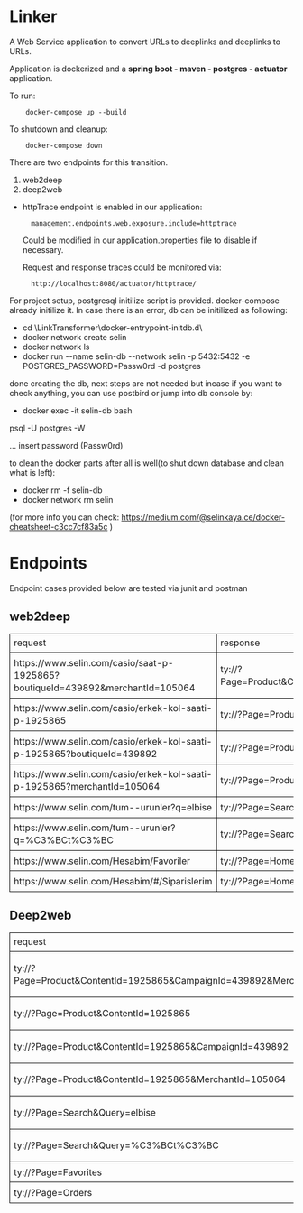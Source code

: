 # Linker
A Web Service application to convert URLs to deeplinks and deeplinks to URLs. 

Application is dockerized and a <b>spring boot - maven - postgres - actuator</b> application.

To run:

        docker-compose up --build
To shutdown and cleanup:

        docker-compose down
There are two endpoints for this transition.

1. web2deep
2. deep2web

* httpTrace endpoint is enabled in our application: 
    
        management.endpoints.web.exposure.include=httptrace

    Could be modified in our application.properties file to disable if necessary.
    
    Request and response traces could be monitored via:

        http://localhost:8080/actuator/httptrace/

For project setup, postgresql initilize script is provided. 
docker-compose already initilize it. In case there is an error, db can be initilized as following: 

* cd \LinkTransformer\docker-entrypoint-initdb.d\
* docker network create selin
* docker network ls
* docker run --name selin-db --network selin -p 5432:5432   -e POSTGRES_PASSWORD=Passw0rd -d postgres

done creating the db, next steps are not needed but incase if you want to check anything, you can use postbird or jump into db console by:
* docker exec -it selin-db bash

psql -U postgres -W

... insert password (Passw0rd)

to clean the docker parts after all is well(to shut down database and clean what is left):

* docker rm -f selin-db
* docker network rm selin

(for more info you can check:
https://medium.com/@selinkaya.ce/docker-cheatsheet-c3cc7cf83a5c
)

<h1>Endpoints</h1>
<p>Endpoint cases provided below are tested via junit and postman</p>
<h2>web2deep</h2>
<table style="border: none;">
<tbody>
<tr>
<td style="padding: 5pt 5pt 5pt 5pt; border: solid #000000 1pt;">
<p style="line-height: 1.2; margin-top: 0pt; margin-bottom: 0pt;"><span style="text-decoration: none;">request</span></p>
</td>
<td style="padding: 5pt 5pt 5pt 5pt; border: solid #000000 1pt;">
<p style="line-height: 1.2; margin-top: 0pt; margin-bottom: 0pt;"><span style="text-decoration: none;">response</span></p>
</td>
</tr>
<tr>
<td style="padding: 5pt 5pt 5pt 5pt; border: solid #000000 1pt;">
<p style="line-height: 1.38; margin-top: 0pt; margin-bottom: 0pt;"><span style="text-decoration: none;">https://www.selin.com/casio/saat-p-1925865?boutiqueId=439892&amp;merchantId=105064</span></p>
</td>
<td style="padding: 5pt 5pt 5pt 5pt; border: solid #000000 1pt;">
<p style="line-height: 1.38; margin-top: 0pt; margin-bottom: 0pt;"><span style="text-decoration: none;">ty://?Page=Product&amp;ContentId=1925865&amp;CampaignId=439892&amp;MerchantId=105064</span></p>
</td>
</tr>
<tr>
<td style="padding: 5pt 5pt 5pt 5pt; border: solid #000000 1pt;">
<p style="line-height: 1.38; margin-top: 0pt; margin-bottom: 0pt;"><span style="text-decoration: none;">https://www.selin.com/casio/erkek-kol-saati-p-1925865</span></p>
</td>
<td style="padding: 5pt 5pt 5pt 5pt; border: solid #000000 1pt;">
<p style="line-height: 1.38; margin-top: 0pt; margin-bottom: 0pt;"><span style="text-decoration: none;">ty://?Page=Product&amp;ContentId=1925865</span></p>
</td>
</tr>
<tr>
<td style="padding: 5pt 5pt 5pt 5pt; border: solid #000000 1pt;">
<p style="line-height: 1.38; margin-top: 0pt; margin-bottom: 0pt;"><span style="text-decoration: none;">https://www.selin.com/casio/erkek-kol-saati-p-1925865?boutiqueId=439892</span></p>
</td>
<td style="padding: 5pt 5pt 5pt 5pt; border: solid #000000 1pt;">
<p style="line-height: 1.38; margin-top: 0pt; margin-bottom: 0pt;"><span style="text-decoration: none;">ty://?Page=Product&amp;ContentId=1925865&amp;CampaignId=439892</span></p>
</td>
</tr>
<tr>
<td style="padding: 5pt 5pt 5pt 5pt; border: solid #000000 1pt;">
<p style="line-height: 1.38; margin-top: 0pt; margin-bottom: 0pt;"><span style="text-decoration: none;">https://www.selin.com/casio/erkek-kol-saati-p-1925865?merchantId=105064</span></p>
</td>
<td style="padding: 5pt 5pt 5pt 5pt; border: solid #000000 1pt;">
<p style="line-height: 1.38; margin-top: 0pt; margin-bottom: 0pt;"><span style="text-decoration: none;">ty://?Page=Product&amp;ContentId=1925865&amp;MerchantId=105064</span></p>
</td>
</tr>
<tr>
<td style="padding: 5pt 5pt 5pt 5pt; border: solid #000000 1pt;">
<p style="line-height: 1.38; margin-top: 0pt; margin-bottom: 0pt;"><span style="text-decoration: none;">https://www.selin.com/tum--urunler?q=elbise</span></p>
</td>
<td style="padding: 5pt 5pt 5pt 5pt; border: solid #000000 1pt;">
<p style="line-height: 1.38; margin-top: 0pt; margin-bottom: 0pt;"><span style="text-decoration: none;">ty://?Page=Search&amp;Query=elbise</span></p>
</td>
</tr>
<tr>
<td style="padding: 5pt 5pt 5pt 5pt; border: solid #000000 1pt;">
<p style="line-height: 1.38; margin-top: 0pt; margin-bottom: 0pt;"><span style="text-decoration: none;">https://www.selin.com/tum--urunler?q=%C3%BCt%C3%BC</span></p>
</td>
<td style="padding: 5pt 5pt 5pt 5pt; border: solid #000000 1pt;">
<p style="line-height: 1.38; margin-top: 0pt; margin-bottom: 0pt;"><span style="text-decoration: none;">ty://?Page=Search&amp;Query=%C3%BCt%C3%BC</span></p>
</td>
</tr>
<tr>
<td style="padding: 5pt 5pt 5pt 5pt; border: solid #000000 1pt;">
<p style="line-height: 1.38; margin-top: 0pt; margin-bottom: 0pt;"><span style="text-decoration: none;">https://www.selin.com/Hesabim/Favoriler</span></p>
</td>
<td style="padding: 5pt 5pt 5pt 5pt; border: solid #000000 1pt;">
<p style="line-height: 1.38; margin-top: 0pt; margin-bottom: 0pt;"><span style="text-decoration: none;">ty://?Page=Home</span></p>
</td>
</tr>
<tr>
<td style="padding: 5pt 5pt 5pt 5pt; border: solid #000000 1pt;">
<p style="line-height: 1.38; margin-top: 0pt; margin-bottom: 0pt;"><span style="text-decoration: none;">https://www.selin.com/Hesabim/#/Siparislerim</span></p>
</td>
<td style="padding: 5pt 5pt 5pt 5pt; border: solid #000000 1pt;">
<p style="line-height: 1.38; margin-top: 0pt; margin-bottom: 0pt;"><span style="text-decoration: none;">ty://?Page=Home</span></p>
</td>
</tr>
</tbody>
</table>
<h2>Deep2web</h2>
<table style="border: none;">
<tbody>
<tr>
<td style="padding: 5pt 5pt 5pt 5pt; border: solid #000000 1pt;">
<p style="line-height: 1.2; margin-top: 0pt; margin-bottom: 0pt;"><span style="text-decoration: none;">request</span></p>
</td>
<td style="padding: 5pt 5pt 5pt 5pt; border: solid #000000 1pt;">
<p style="line-height: 1.2; margin-top: 0pt; margin-bottom: 0pt;"><span style="text-decoration: none;">response</span></p>
</td>
</tr>
<tr>
<td style="padding: 5pt 5pt 5pt 5pt; border: solid #000000 1pt;">
<p style="line-height: 1.38; margin-top: 0pt; margin-bottom: 0pt;"><span style="text-decoration: none;">ty://?Page=Product&amp;ContentId=1925865&amp;CampaignId=439892&amp;MerchantId=105064</span></p>
</td>
<td style="padding: 5pt 5pt 5pt 5pt; border: solid #000000 1pt;">
<p style="line-height: 1.38; margin-top: 0pt; margin-bottom: 0pt;"><span style="text-decoration: none;">https://www.selin.com/brand/name-p-1925865?boutiqueId=439892&amp;merchantId=105064</span></p>
</td>
</tr>
<tr>
<td style="padding: 5pt 5pt 5pt 5pt; border: solid #000000 1pt;">
<p style="line-height: 1.38; margin-top: 0pt; margin-bottom: 0pt;"><span style="text-decoration: none;">ty://?Page=Product&amp;ContentId=1925865</span></p>
</td>
<td style="padding: 5pt 5pt 5pt 5pt; border: solid #000000 1pt;">
<p style="line-height: 1.38; margin-top: 0pt; margin-bottom: 0pt;"><span style="text-decoration: none;">https://www.selin.com/brand/name-p-1925865</span></p>
</td>
</tr>
<tr>
<td style="padding: 5pt 5pt 5pt 5pt; border: solid #000000 1pt;">
<p style="line-height: 1.38; margin-top: 0pt; margin-bottom: 0pt;"><span style="text-decoration: none;">ty://?Page=Product&amp;ContentId=1925865&amp;CampaignId=439892</span></p>
</td>
<td style="padding: 5pt 5pt 5pt 5pt; border: solid #000000 1pt;">
<p style="line-height: 1.38; margin-top: 0pt; margin-bottom: 0pt;"><span style="text-decoration: none;">https://www.selin.com/brand/name-p-1925865?boutiqueId=439892</span></p>
</td>
</tr>
<tr>
<td style="padding: 5pt 5pt 5pt 5pt; border: solid #000000 1pt;">
<p style="line-height: 1.38; margin-top: 0pt; margin-bottom: 0pt;"><span style="text-decoration: none;">ty://?Page=Product&amp;ContentId=1925865&amp;MerchantId=105064</span></p>
</td>
<td style="padding: 5pt 5pt 5pt 5pt; border: solid #000000 1pt;">
<p style="line-height: 1.38; margin-top: 0pt; margin-bottom: 0pt;"><span style="text-decoration: none;">https://www.selin.com/brand/namei-p-1925865?merchantId=105064</span></p>
</td>
</tr>
<tr>
<td style="padding: 5pt 5pt 5pt 5pt; border: solid #000000 1pt;">
<p style="line-height: 1.38; margin-top: 0pt; margin-bottom: 0pt;"><span style="text-decoration: none;">ty://?Page=Search&amp;Query=elbise</span></p>
</td>
<td style="padding: 5pt 5pt 5pt 5pt; border: solid #000000 1pt;">
<p style="line-height: 1.38; margin-top: 0pt; margin-bottom: 0pt;"><span style="text-decoration: none;">https://www.selin.com/tum--urunler?q=elbise</span></p>
</td>
</tr>
<tr>
<td style="padding: 5pt 5pt 5pt 5pt; border: solid #000000 1pt;">
<p style="line-height: 1.38; margin-top: 0pt; margin-bottom: 0pt;"><span style="text-decoration: none;">ty://?Page=Search&amp;Query=%C3%BCt%C3%BC</span></p>
</td>
<td style="padding: 5pt 5pt 5pt 5pt; border: solid #000000 1pt;">
<p style="line-height: 1.38; margin-top: 0pt; margin-bottom: 0pt;"><span style="text-decoration: none;">https://www.selin.com/tum--urunler?q=%C3%BCt%C3%BC</span></p>
</td>
</tr>
<tr>
<td style="padding: 5pt 5pt 5pt 5pt; border: solid #000000 1pt;">
<p style="line-height: 1.38; margin-top: 0pt; margin-bottom: 0pt;"><span style="text-decoration: none;">ty://?Page=Favorites</span></p>
</td>
<td style="padding: 5pt 5pt 5pt 5pt; border: solid #000000 1pt;">
<p style="line-height: 1.38; margin-top: 0pt; margin-bottom: 0pt;"><span style="text-decoration: none;">https://www.selin.com</span></p>
</td>
</tr>
<tr>
<td style="padding: 5pt 5pt 5pt 5pt; border: solid #000000 1pt;">
<p style="line-height: 1.38; margin-top: 0pt; margin-bottom: 0pt;"><span style="text-decoration: none;">ty://?Page=Orders</span></p>
</td>
<td style="padding: 5pt 5pt 5pt 5pt; border: solid #000000 1pt;">
<p style="line-height: 1.38; margin-top: 0pt; margin-bottom: 0pt;"><span style="text-decoration: none;">https://www.selin.com</span></p>
</td>
</tr>
</tbody>
</table>
